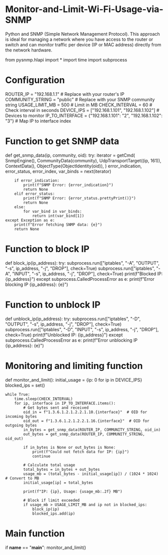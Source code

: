 # Monitor-and-Limit-Wi-Fi-Usage-via-SNMP
Python and SNMP (Simple Network Management Protocol). This approach is ideal for managing a network where you have access to the router or switch and can monitor traffic per device (IP or MAC address) directly from the network hardware.

from pysnmp.hlapi import *
import time
import subprocess

# Configuration
ROUTER_IP = "192.168.1.1"  # Replace with your router's IP
COMMUNITY_STRING = "public"  # Replace with your SNMP community string
USAGE_LIMIT_MB = 500  # Limit in MB
CHECK_INTERVAL = 60  # Check interval in seconds
DEVICE_IPS = ["192.168.1.101", "192.168.1.102"]  # Devices to monitor
IP_TO_INTERFACE = {"192.168.1.101": "2", "192.168.1.102": "3"}  # Map IP to interface index

# Function to get SNMP data
def get_snmp_data(ip, community, oid):
    try:
        iterator = getCmd(
            SnmpEngine(),
            CommunityData(community),
            UdpTransportTarget((ip, 161)),
            ContextData(),
            ObjectType(ObjectIdentity(oid)),
        )
        error_indication, error_status, error_index, var_binds = next(iterator)

        if error_indication:
            print(f"SNMP Error: {error_indication}")
            return None
        elif error_status:
            print(f"SNMP Error: {error_status.prettyPrint()}")
            return None
        else:
            for var_bind in var_binds:
                return int(var_bind[1])
    except Exception as e:
        print(f"Error fetching SNMP data: {e}")
        return None

# Function to block IP
def block_ip(ip_address):
    try:
        subprocess.run(["iptables", "-A", "OUTPUT", "-s", ip_address, "-j", "DROP"], check=True)
        subprocess.run(["iptables", "-A", "INPUT", "-s", ip_address, "-j", "DROP"], check=True)
        print(f"Blocked IP: {ip_address}")
    except subprocess.CalledProcessError as e:
        print(f"Error blocking IP {ip_address}: {e}")

# Function to unblock IP
def unblock_ip(ip_address):
    try:
        subprocess.run(["iptables", "-D", "OUTPUT", "-s", ip_address, "-j", "DROP"], check=True)
        subprocess.run(["iptables", "-D", "INPUT", "-s", ip_address, "-j", "DROP"], check=True)
        print(f"Unblocked IP: {ip_address}")
    except subprocess.CalledProcessError as e:
        print(f"Error unblocking IP {ip_address}: {e}")

# Monitoring and limiting function
def monitor_and_limit():
    initial_usage = {ip: 0 for ip in DEVICE_IPS}
    blocked_ips = set()

    while True:
        time.sleep(CHECK_INTERVAL)
        for ip, interface in IP_TO_INTERFACE.items():
            # Get bytes sent and received
            oid_in = f"1.3.6.1.2.1.2.2.1.10.{interface}"  # OID for incoming bytes
            oid_out = f"1.3.6.1.2.1.2.2.1.16.{interface}"  # OID for outgoing bytes
            in_bytes = get_snmp_data(ROUTER_IP, COMMUNITY_STRING, oid_in)
            out_bytes = get_snmp_data(ROUTER_IP, COMMUNITY_STRING, oid_out)

            if in_bytes is None or out_bytes is None:
                print(f"Could not fetch data for IP: {ip}")
                continue

            # Calculate total usage
            total_bytes = in_bytes + out_bytes
            usage_mb = (total_bytes - initial_usage[ip]) / (1024 * 1024)  # Convert to MB
            initial_usage[ip] = total_bytes

            print(f"IP: {ip}, Usage: {usage_mb:.2f} MB")

            # Block if limit exceeded
            if usage_mb > USAGE_LIMIT_MB and ip not in blocked_ips:
                block_ip(ip)
                blocked_ips.add(ip)

# Main function
if __name__ == "__main__":
    monitor_and_limit()
